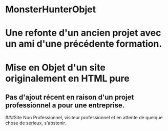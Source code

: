 # MonsterHunterObjet

# Une refonte d'un ancien projet avec un ami d'une précédente formation.
# Mise en Objet d'un site originalement en HTML pure
## Pas d'ajout récent en raison d'un projet professionnel a pour une entreprise.

###Site Non Professionnel, visiteur professionnel et en attente de quelque chose de sérieux, s'abstenir.
